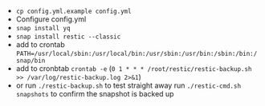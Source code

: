 - `cp config.yml.example config.yml`
- Configure config.yml
- `snap install yq`
- `snap install restic --classic`
- add to crontab `PATH=/usr/local/sbin:/usr/local/bin:/usr/sbin:/usr/bin:/sbin:/bin:/snap/bin`
- add to cronbtab `crontab -e` (`0 1 * * * /root/restic/restic-backup.sh >> /var/log/restic-backup.log 2>&1`)
- or run `./restic-backup.sh` to test straight away
run `./restic-cmd.sh snapshots` to confirm the snapshot is backed up